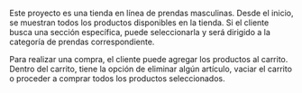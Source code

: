
Este proyecto es una tienda en línea de prendas masculinas. Desde el inicio, se muestran todos los productos disponibles en la tienda. Si el cliente busca una sección específica, puede seleccionarla y será dirigido a la categoría de prendas correspondiente.

Para realizar una compra, el cliente puede agregar los productos al carrito. Dentro del carrito, tiene la opción de eliminar algún artículo, vaciar el carrito o proceder a comprar todos los productos seleccionados.
